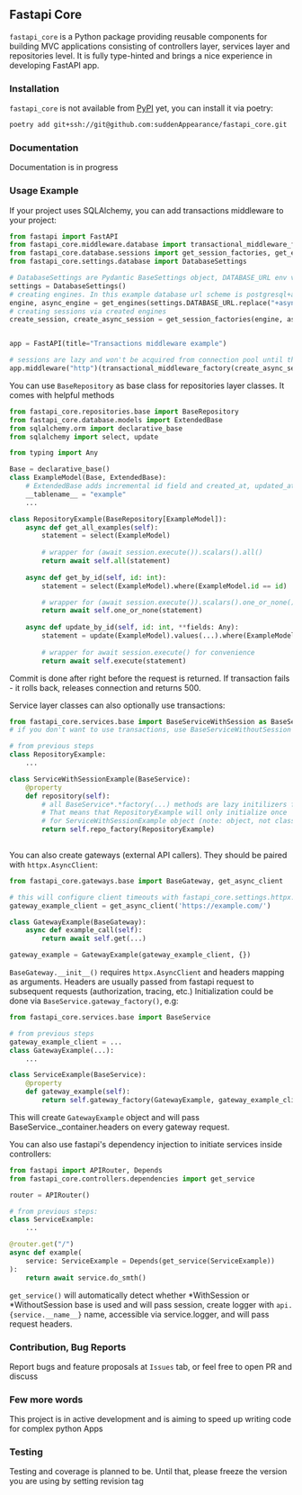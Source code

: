 ## Fastapi Core

`fastapi_core` is a Python package providing reusable components for building MVC applications
consisting of controllers layer, services layer and repositories level. 
It is fully type-hinted and brings a nice experience in developing FastAPI app. 

### Installation

`fastapi_core` is not available from [PyPI](https://pypi.org) yet, you can install it via poetry:

```bash
poetry add git+ssh://git@github.com:suddenAppearance/fastapi_core.git
```

### Documentation

Documentation is in progress

### Usage Example

If your project uses SQLAlchemy, you can add transactions middleware to your project:

```python
from fastapi import FastAPI
from fastapi_core.middleware.database import transactional_middleware_factory
from fastapi_core.database.sessions import get_session_factories, get_engines
from fastapi_core.settings.database import DatabaseSettings

# DatabaseSettings are Pydantic BaseSettings object, DATABASE_URL env variable is required to initialize it
settings = DatabaseSettings()
# creating engines. In this example database url scheme is postgresql+asyncpg://
engine, async_engine = get_engines(settings.DATABASE_URL.replace("+asyncpg", ""), settings.DATABASE_URL)
# creating sessions via created engines
create_session, create_async_session = get_session_factories(engine, async_engine)


app = FastAPI(title="Transactions middleware example")

# sessions are lazy and won't be acquired from connection pool until the first call to .session from repositories
app.middleware("http")(transactional_middleware_factory(create_async_session=create_async_session))
```

You can use `BaseRepository` as base class for repositories layer classes. It comes with helpful methods
```python
from fastapi_core.repositories.base import BaseRepository
from fastapi_core.database.models import ExtendedBase
from sqlalchemy.orm import declarative_base
from sqlalchemy import select, update

from typing import Any

Base = declarative_base()
class ExampleModel(Base, ExtendedBase):
    # ExtendedBase adds incremental id field and created_at, updated_at timezone aware datetime fields
    __tablename__ = "example"
    ...

class RepositoryExample(BaseRepository[ExampleModel]):
    async def get_all_examples(self):
        statement = select(ExampleModel)
        
        # wrapper for (await session.execute()).scalars().all()
        return await self.all(statement)
    
    async def get_by_id(self, id: int):
        statement = select(ExampleModel).where(ExampleModel.id == id)

        # wrapper for (await session.execute()).scalars().one_or_none()
        return await self.one_or_none(statement)
    
    async def update_by_id(self, id: int, **fields: Any):
        statement = update(ExampleModel).values(...).where(ExampleModel.id == id)
    
        # wrapper for await session.execute() for convenience
        return await self.execute(statement)
```
Commit is done after right before the request is returned. If transaction fails - it rolls back, releases connection
and returns 500.

Service layer classes can also optionally use transactions:

```python
from fastapi_core.services.base import BaseServiceWithSession as BaseService
# if you don't want to use transactions, use BaseServiceWithoutSession instead

# from previous steps
class RepositoryExample:
    ...

class ServiceWithSessionExample(BaseService):
    @property
    def repository(self):
        # all BaseService*.*factory(...) methods are lazy initilizers for objects.
        # That means that RepositoryExample will only initialize once
        # for ServiceWithSessionExample object (note: object, not class)
        return self.repo_factory(RepositoryExample)
    
```
You can also create gateways (external API callers). They should be paired with `httpx.AsyncClient`:

```python
from fastapi_core.gateways.base import BaseGateway, get_async_client

# this will configure client timeouts with fastapi_core.settings.httpx.HTTPXConfig
gateway_example_client = get_async_client('https://example.com/')

class GatewayExample(BaseGateway):
    async def example_call(self):
        return await self.get(...)

gateway_example = GatewayExample(gateway_example_client, {})
```

`BaseGateway.__init__()` requires `httpx.AsyncClient` and headers mapping as arguments.
Headers are usually passed from fastapi request to subsequent requests (authorization, tracing, etc.)
Initialization could be done via `BaseService.gateway_factory()`, e.g:

```python
from fastapi_core.services.base import BaseService

# from previous steps
gateway_example_client = ...
class GatewayExample(...):
    ...

class ServiceExample(BaseService):
    @property
    def gateway_example(self):
        return self.gateway_factory(GatewayExample, gateway_example_client)

```
This will create `GatewayExample` object and will pass BaseService._container.headers on every gateway request.

You can also use fastapi's dependency injection to initiate services inside controllers:

```python
from fastapi import APIRouter, Depends
from fastapi_core.controllers.dependencies import get_service

router = APIRouter()

# from previous steps:
class ServiceExample:
    ...

@router.get("/")
async def example(
    service: ServiceExample = Depends(get_service(ServiceExample))
):
    return await service.do_smth()
```

`get_service()` will automatically detect whether *WithSession or *WithoutSession base is used
and will pass session, create logger with `api.{service.__name__}` name, accessible via service.logger, 
and will pass request headers. 

### Contribution, Bug Reports

Report bugs and feature proposals at `Issues` tab, or feel free to open PR and discuss

### Few more words

This project is in active development and is aiming to speed up writing code for complex python Apps

### Testing

Testing and coverage is planned to be. Until that, please freeze the version you are using by setting revision tag